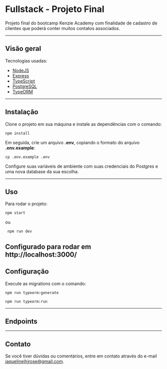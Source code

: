 # Fullstack - Projeto Final

Projeto final do bootcamp Kenzie Academy com finalidade de cadastro de clientes que poderá conter muitos contatos associados. 

---

## Visão geral 

Tecnologias usadas:

- [NodeJS](https://nodejs.org/en/)
- [Express](https://expressjs.com/pt-br/)
- [TypeScript](https://www.typescriptlang.org/)
- [PostgreSQL](https://www.postgresql.org/)
- [TypeORM](https://typeorm.io/)

---

## Instalação

Clone o projeto em sua máquina e instale as dependências com o comando:

```shell
npm install
```

Em seguida, crie um arquivo **.env**, copiando o formato do arquivo **.env.example**:

```
cp .env.example .env
```

Configure suas variáveis de ambiente com suas credenciais do Postgres e uma nova database da sua escolha.

---

## Uso

Para rodar o projeto:

```
npm start 
```
ou

```
 npm run dev
```

Configurado para rodar em http://localhost:3000/
---

## Configuração

Execute as migrations com o comando:

```
npm run typeorm:generate
```
```
npm run typeorm:run
```

---

## Endpoints


---

## Contato

Se você tiver dúvidas ou comentários, entre em contato através do e-mail [jaquelinejhirose@gmail.com](mailto:jaquelinejhirose@gmail.com).
